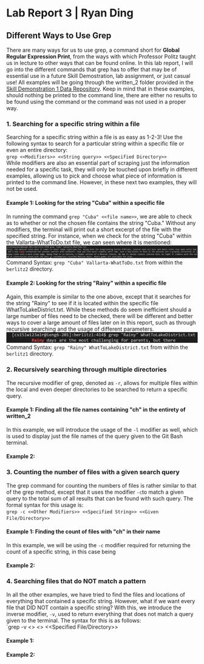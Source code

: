 # Lab Report 3 | Ryan Ding  
## Different Ways to Use Grep  
There are many ways for us to use grep, a command short for **Global Regular Expression Print**, from the ways with which Professor Politz taught us in lecture to other ways that can be found online. In this lab report, I will go into the different commands that grep has to offer that may be of essential use in a future Skill Demostration, lab assignment, or just casual use! All examples will be going through the written_2 folder provided in the [Skill Demonstration 1 Data Repository](https://github.com/ucsd-cse15l-w23/skill-demo1-data). Keep in mind that in these examples, should nothing be printed to the command line, there are either no results to be found using the command or the command was not used in a proper way.  
### 1. Searching for a specific string within a file
Searching for a specific string within a file is as easy as 1-2-3! Use the following syntax to search for a particular string within a specific file or even an entire directory:  
`grep <<Modifiers>> <<String query>> <<Specified Directory>>`  
While modifiers are also an essential part of scraping just the information needed for a specific task, they will only be touched upon briefly in different examples, allowing us to pick and choose what piece of information is printed to the command line. However, in these next two examples, they will not be used.  
#### Example 1: Looking for the string "Cuba" within a specific file  
In running the command `grep "Cuba" <<file name>>`, we are able to check as to whether or not the chosen file contains the string "Cuba." Without any modifiers, the terminal will print out a short excerpt of the file with the specified string. For instance, when we check for the string "Cuba" within the Vallarta-WhatToDo.txt file, we can seen where it is mentioned:  
![Image](./images/grep1.JPG)  
Command Syntax: `grep "Cuba" Vallarta-WhatToDo.txt` from within the `berlitz2` directory.  
#### Example 2: Looking for the string "Rainy" within a specific file  
Again, this example is similar to the one above, except that it searches for the string "Rainy" to see if it is located within the specific file WhatToLakeDistrict.txt. While these methods do seem inefficient should a large number of files need to be checked, there will be different and better ways to cover a large amount of files later on in this report, such as through recursive searching and the usage of different parameters.
![Image](./images/grep2.JPG)  
Command Syntax: `grep "Rainy" WhatToLakeDistrict.txt` from within the `berlitz1` directory.  
### 2. Recursively searching through multiple directories  
The recursive modifier of grep, denoted as `-r`, allows for multiple files within the local and even deeper directories to be searched to return a specific query.
#### Example 1: Finding all the file names containing "ch" in the entirety of written_2  
In this example, we will introduce the usage of the `-l` modifier as well, which is used to display just the file names of the query given to the Git Bash terminal. 
#### Example 2:
### 3. Counting the number of files with a given search query  
The grep command for counting the numbers of files is rather similar to that of the grep method, except that it uses the modifier `-c`to match a given query to the total sum of all results that can be found with such query. The formal syntax for this usage is:  
`grep -c <<Other Modifiers>> <<Specified String>> <<Given File/Directory>>`  
#### Example 1: Finding the count of files with "ch" in their name  
In this example, we will be using the `-c` modifier required for returning the count of a specific string, in this case being
#### Example 2:
### 4. Searching files that do NOT match a pattern  
In all the other examples, we have tried to find the files and locations of everything that contained a specific string. However, what if we want every file that DID NOT contain a specific string? With this, we introduce the inverse modifier, `-v`, used to return everything that does not match a query given to the terminal. The syntax for this is as follows:  
`grep -v <<Other Modifiers>> <<String query>> <<Specified File/Directory>>
#### Example 1:  
#### Example 2:
